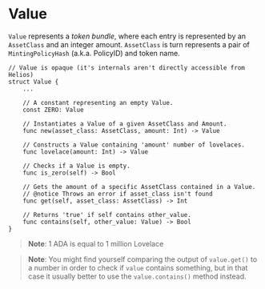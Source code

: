 # Value

`Value` represents a *token bundle*, where each entry is represented by an `AssetClass` and an integer amount. `AssetClass` is turn represents a pair of `MintingPolicyHash` (a.k.a. PolicyID) and token name.

```helios
// Value is opaque (it's internals aren't directly accessible from Helios)
struct Value {
    ...

    // A constant representing an empty Value.
    const ZERO: Value

    // Instantiates a Value of a given AssetClass and Amount.
    func new(asset_class: AssetClass, amount: Int) -> Value

    // Constructs a Value containing 'amount' number of lovelaces.
    func lovelace(amount: Int) -> Value

    // Checks if a Value is empty.
    func is_zero(self) -> Bool

    // Gets the amount of a specific AssetClass contained in a Value.
	// @notice Throws an error if asset_class isn't found
    func get(self, asset_class: AssetClass) -> Int

    // Returns 'true' if self contains other_value.
    func contains(self, other_value: Value) -> Bool
}
```

>**Note**: 1 ADA is equal to 1 million Lovelace

>**Note**: You might find yourself comparing the output of `value.get()` to a number in order to check if `value` contains something, but in that case it usually better to use the `value.contains()` method instead.
